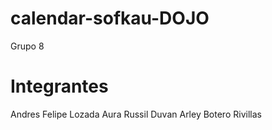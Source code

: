 # calendar-sofkau-DOJO
Grupo 8

# Integrantes

Andres Felipe Lozada
Aura Russil
Duvan Arley Botero Rivillas

